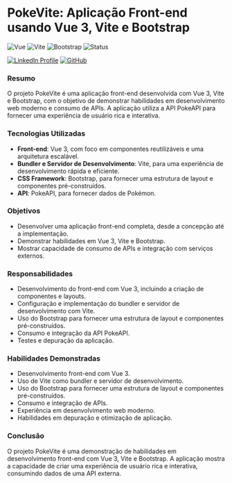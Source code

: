 # **PokeVite: Aplicação Front-end usando Vue 3, Vite e Bootstrap**

![Vue](https://img.shields.io/badge/Vue.js-35495E?style=for-the-badge&logo=vue.js&logoColor=4FC08D)
![Vite](https://img.shields.io/badge/vite-%23646CFF.svg?style=for-the-badge&logo=vite&logoColor=white)
![Bootstrap](https://img.shields.io/badge/bootstrap-%238511FA.svg?style=for-the-badge&logo=bootstrap&logoColor=white)
![Status](https://img.shields.io/badge/Status-complete-green?style=for-the-badge)

[![LinkedIn Profile](https://img.shields.io/badge/LinkedIn-Robosn%20Messias-blue?style=for-the-badge&logo=linkedin&logoColor=white)](https://www.linkedin.com/in/robson-messias/)
[![GitHub](https://img.shields.io/badge/GitHub-RobsonBucci-black?style=for-the-badge&logo=github&logoColor=white)](https://github.com/robsonbucci)

### **Resumo**

O projeto PokeVite é uma aplicação front-end desenvolvida com Vue 3, Vite e Bootstrap, com o objetivo de demonstrar habilidades em desenvolvimento web moderno e consumo de APIs. A aplicação utiliza a API PokeAPI para fornecer uma experiência de usuário rica e interativa.

### **Tecnologias Utilizadas**

- **Front-end**: Vue 3, com foco em componentes reutilizáveis e uma arquitetura escalável.
- **Bundler e Servidor de Desenvolvimento**: Vite, para uma experiência de desenvolvimento rápida e eficiente.
- **CSS Framework**: Bootstrap, para fornecer uma estrutura de layout e componentes pré-construídos.
- **API**: PokeAPI, para fornecer dados de Pokémon.

### **Objetivos**

- Desenvolver uma aplicação front-end completa, desde a concepção até a implementação.
- Demonstrar habilidades em Vue 3, Vite e Bootstrap.
- Mostrar capacidade de consumo de APIs e integração com serviços externos.

### **Responsabilidades**

- Desenvolvimento do front-end com Vue 3, incluindo a criação de componentes e layouts.
- Configuração e implementação do bundler e servidor de desenvolvimento com Vite.
- Uso do Bootstrap para fornecer uma estrutura de layout e componentes pré-construídos.
- Consumo e integração da API PokeAPI.
- Testes e depuração da aplicação.

### **Habilidades Demonstradas**

- Desenvolvimento front-end com Vue 3.
- Uso de Vite como bundler e servidor de desenvolvimento.
- Uso do Bootstrap para fornecer uma estrutura de layout e componentes pré-construídos.
- Consumo e integração de APIs.
- Experiência em desenvolvimento web moderno.
- Habilidades em depuração e otimização de aplicação.

### **Conclusão**

O projeto PokeVite é uma demonstração de habilidades em desenvolvimento front-end com Vue 3, Vite e Bootstrap. A aplicação mostra a capacidade de criar uma experiência de usuário rica e interativa, consumindo dados de uma API externa.
